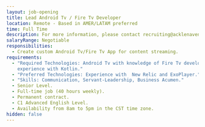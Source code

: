 ```yaml
---
layout: job-opening
title: Lead Android Tv / Fire Tv Developer
location: Remote - Based in AMER/LATAM preferred
time: Full Time
description: For more information, please contact recruiting@acklenavenue.com.
salaryRange: Negotiable
responsibilities:
  - Create custom Android Tv/Fire Tv App for content streaming.
requirements:
  - "Required Technologies: Android Tv with knowledge of Fire Tv development,
    experience with Kotlin."
  - "Preferred Technologies: Experience with  New Relic and ExoPlayer."
  - "Skills: Communication, Servant-Leadership, Business Acumen."
  - Senior Level.
  - Full-time job (40 hours weekly).
  - Permanent contract.
  - C1 Advanced English Level.
  - Availability from 8am to 5pm in the CST time zone.
hidden: false
---
```

